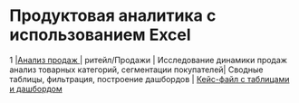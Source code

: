 # Продуктовая аналитика с использованием Excel
1 |[Анализ продаж ](https://docs.google.com/spreadsheets/d/1nDmQIPUz6QHxaSaWap1zZi9eAYi8Ydil/edit?usp=sharing&ouid=100198654996789941494&rtpof=true&sd=true)| ритейл/Продажи | Исследование динамики продаж анализ товарных категорий, сегментации покупателей| Сводные таблицы, фильтрация, построение дашбордов | [Кейс-файл с таблицами и дашбордом](https://docs.google.com/spreadsheets/d/1nDmQIPUz6QHxaSaWap1zZi9eAYi8Ydil/edit?usp=sharing&ouid=100198654996789941494&rtpof=true&sd=true)
